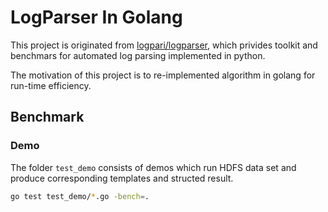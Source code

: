 # LogParser In Golang
This project is originated from [logpari/logparser](https://github.com/logpai/logparser), which privides toolkit and benchmars for automated log parsing implemented in python. 

The motivation of this project is to re-implemented algorithm in golang for run-time efficiency.


## Benchmark
### Demo
The folder `test_demo` consists of demos which run HDFS data set and produce corresponding templates and structed result.

```bash
go test test_demo/*.go -bench=.
```